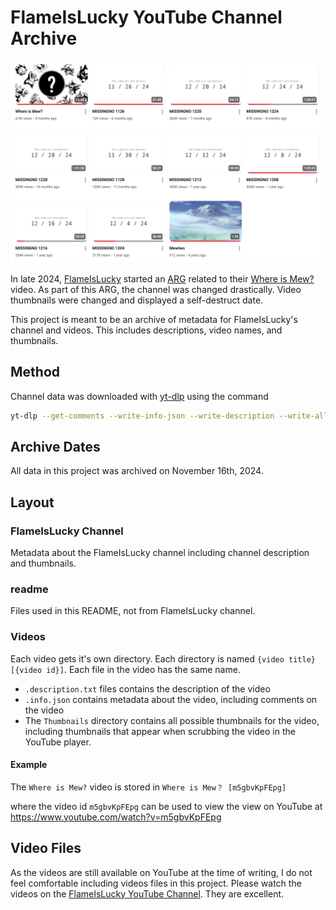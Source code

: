 # FlameIsLucky YouTube Channel Archive

![A screenshot of FlameIsLucky's YouTubeChannel Videos page with many videos displaying a self-destruct date](./readme//2024-11-16.png)

In late 2024, [FlameIsLucky](https://www.youtube.com/@FlameIsLucky) started an [ARG](https://en.wikipedia.org/wiki/Alternate_reality_game) related to their [Where is Mew?](https://www.youtube.com/watch?v=m5gbvKpFEpg) video. As part of this ARG, the channel was changed drastically. Video thumbnails were changed and displayed a self-destruct date.

This project is meant to be an archive of metadata for FlameIsLucky's channel and videos. This includes descriptions, video names, and thumbnails.

## Method

Channel data was downloaded with [yt-dlp](https://github.com/yt-dlp/yt-dlp) using the command

```zsh
yt-dlp --get-comments --write-info-json --write-description --write-all-thumbnails https://www.youtube.com/@FlameIsLucky/videos
```

## Archive Dates

All data in this project was archived on November 16th, 2024.

## Layout

### FlameIsLucky Channel

Metadata about the FlameIsLucky channel including channel description and thumbnails.

### readme

Files used in this README, not from FlameIsLucky channel.

### Videos

Each video gets it's own directory. Each directory is named `{video title} [{video id}]`. Each file in the video has the same name.

- `.description.txt` files contains the description of the video
- `.info.json` contains metadata about the video, including comments on the video
- The `Thumbnails` directory contains all possible thumbnails for the video, including thumbnails that appear when scrubbing the video in the YouTube player.

#### Example

The `Where is Mew?` video is stored in `Where is Mew？ [m5gbvKpFEpg]`

where the video id `m5gbvKpFEpg` can be used to view the view on YouTube at <https://www.youtube.com/watch?v=m5gbvKpFEpg>

## Video Files

As the videos are still available on YouTube at the time of writing, I do not feel comfortable including videos files in this project. Please watch the videos on the [FlameIsLucky YouTube Channel](https://www.youtube.com/@FlameIsLucky). They are excellent.
